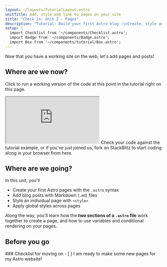 ```yaml
---
layout: ~/layouts/TutorialLayout.astro
unitTitle: Add, style and link to pages on your site
title: "Check in: Unit 2 - Pages"
description: "Tutorial: Build your first Astro blog —\nCreate, style and link to pages posts on your site"
setup: |
  import Checklist from '~/components/Checklist.astro';
  import Badge from '~/components/Badge.astro';
  import Box from '~/components/tutorial/Box.astro';
---
```

Now that you have a working site on the web, let's add pages and posts!

## Where are we now?

Click to run a working version of the code at this point in the tutorial right on this page.

 <iframe src="https://stackblitz.com/edit/astro-tutorial-1?ctl=1&embed=1&file=src/pages/index.astro"></iframe>
 Check your code against the tutorial example, or if you've just joined us, fork on StackBlitz to start coding along in your browser from here.


## Where are we going?

In this unit, you'll
- Create your first Astro pages with the `.astro` syntax
- Add blog posts with Markdown (`.md`) files
- Style an individual page with `<style>` 
- Apply global styles across pages

 Along the way, you'll learn how the **two sections of a `.astro` file**  work together to create a page, and how to use variables and conditional rendering on your pages.
 

<!-- ### Anatomy of an Astro file

astro title="src/pages/a-typical-astro-file.astro"
--- 
// Astro Script (frontmatter) 
// Written in JavaScript/TypeScript
// used for imports, variables, functions…
--- -->
<!-- Astro Template (body) -->  
<!-- Written in Astro (HTML with additional JSX-like features) -->
<!-- contains HTML elements, components, JX/JSX espressions -->

<!--
[.astro file example image, annotated - CAN WE GET A HIPPO SAMPLE WITH THE NEW CODE COMMENTS??]
-->

## Before you go

<Box icon="check-list">
### Checklist for moving on

<Checklist>
- [ ] I am ready to make some new pages for my Astro website!
</Checklist>
</Box>
